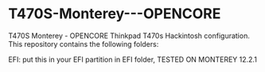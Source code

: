 # T470S-Monterey---OPENCORE
T470S Monterey - OPENCORE
Thinkpad T470s Hackintosh configuration. This repository contains the following folders:

EFI: put this in your EFI partition in EFI folder,
TESTED ON MONTEREY 12.2.1
